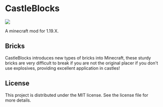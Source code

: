 # CastleBlocks
[![](http://cf.way2muchnoise.eu/full_castleblocks_downloads.svg)](https://curseforge.com/minecraft/mc-mods/castleblocks)

A minecraft mod for 1.19.X.

## Bricks

CastleBlocks introduces new types of bricks into Minecraft, these sturdy bricks are very difficult to break if you are not the original placer if you don't use explosives, providing excellent application in castles!

## License

This project is distributed under the MIT license. See the license file for more details.
